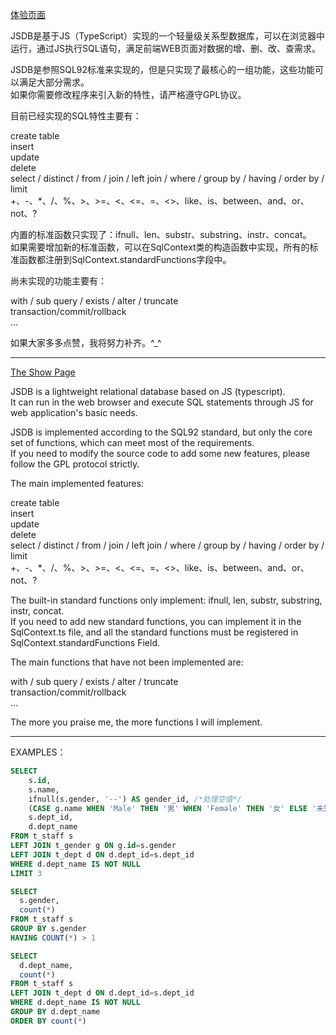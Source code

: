 [体验页面](https://lavezhang.github.io/jsdb/index.html)

JSDB是基于JS（TypeScript）实现的一个轻量级关系型数据库，可以在浏览器中运行，通过JS执行SQL语句，满足前端WEB页面对数据的增、删、改、查需求。

JSDB是参照SQL92标准来实现的，但是只实现了最核心的一组功能，这些功能可以满足大部分需求。   
如果你需要修改程序来引入新的特性，请严格遵守GPL协议。

目前已经实现的SQL特性主要有：   

create table   
insert   
update   
delete   
select / distinct / from / join / left join / where / group by / having / order by / limit    
+、-、*、/、%、>、>=、<、<=、=、<>、like、is、between、and、or、not、?   

内置的标准函数只实现了：ifnull、len、substr、substring、instr、concat。      
如果需要增加新的标准函数，可以在SqlContext类的构造函数中实现，所有的标准函数都注册到SqlContext.standardFunctions字段中。

尚未实现的功能主要有：    

with / sub query / exists / alter / truncate   
transaction/commit/rollback   
... 

如果大家多多点赞，我将努力补齐。^_^

-----------------------------------------------------------------------

[The Show Page](https://lavezhang.github.io/jsdb/index.html)

JSDB is a lightweight relational database based on JS (typescript).    
It can run in the web browser and execute SQL statements through JS for web application's basic needs.

JSDB is implemented according to the SQL92 standard, but only the core set of functions, which can meet most of the requirements.     
If you need to modify the source code to add some new features, please follow the GPL protocol strictly.    

The main implemented features:    

create table   
insert   
update   
delete   
select / distinct / from / join / left join / where / group by / having / order by / limit    
+、-、*、/、%、>、>=、<、<=、=、<>、like、is、between、and、or、not、?   

The built-in standard functions only implement: ifnull, len, substr, substring, instr, concat.    
If you need to add new standard functions, you can implement it in the SqlContext.ts file, and all the standard functions must be registered in SqlContext.standardFunctions Field.

The main functions that have not been implemented are:    

with / sub query / exists / alter / truncate   
transaction/commit/rollback   
... 

The more you praise me, the more functions I will implement.

-----------------------------------------------------------------------

EXAMPLES：    

```sql
SELECT
    s.id,
    s.name,
    ifnull(s.gender, '--') AS gender_id, /*处理空值*/
    (CASE g.name WHEN 'Male' THEN '男' WHEN 'Female' THEN '女' ELSE '未知' END) AS gender_name,
    s.dept_id,
    d.dept_name
FROM t_staff s
LEFT JOIN t_gender g ON g.id=s.gender
LEFT JOIN t_dept d ON d.dept_id=s.dept_id
WHERE d.dept_name IS NOT NULL
LIMIT 3
```

```sql
SELECT
  s.gender,
  count(*)
FROM t_staff s
GROUP BY s.gender
HAVING COUNT(*) > 1
```

```sql
SELECT
  d.dept_name,
  count(*)
FROM t_staff s
LEFT JOIN t_dept d ON d.dept_id=s.dept_id
WHERE d.dept_name IS NOT NULL
GROUP BY d.dept_name
ORDER BY count(*)
```


